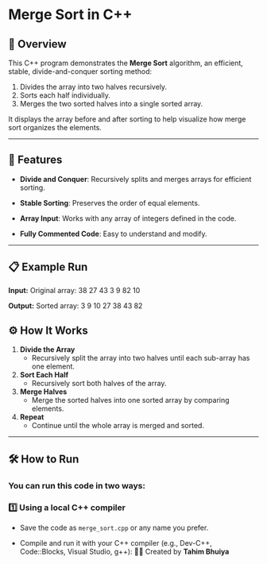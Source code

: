 # Merge Sort in C++

## 📌 Overview

This C++ program demonstrates the **Merge Sort** algorithm, an efficient, stable, divide-and-conquer sorting method:

1. Divides the array into two halves recursively.
2. Sorts each half individually.
3. Merges the two sorted halves into a single sorted array.

It displays the array before and after sorting to help visualize how merge sort organizes the elements.

---

## 🔧 Features

- **Divide and Conquer**: Recursively splits and merges arrays for efficient sorting.

- **Stable Sorting**: Preserves the order of equal elements.

- **Array Input**: Works with any array of integers defined in the code.

- **Fully Commented Code**: Easy to understand and modify.

---

## 📋 Example Run

**Input:**
Original array:
38 27 43 3 9 82 10

**Output:**
Sorted array:
3 9 10 27 38 43 82

## ⚙ How It Works

1. **Divide the Array**
   - Recursively split the array into two halves until each sub-array has one element.
2. **Sort Each Half**
   - Recursively sort both halves of the array.
3. **Merge Halves**
   - Merge the sorted halves into one sorted array by comparing elements.
4. **Repeat**
   - Continue until the whole array is merged and sorted.

---

## 🛠 How to Run

### You can run this code in two ways:

### 1️⃣ Using a local C++ compiler

- Save the code as `merge_sort.cpp` or any name you prefer.

* Compile and run it with your C++ compiler (e.g., Dev-C++, Code::Blocks, Visual Studio, g++):
  👨‍💻 Created by **Tahim Bhuiya**
